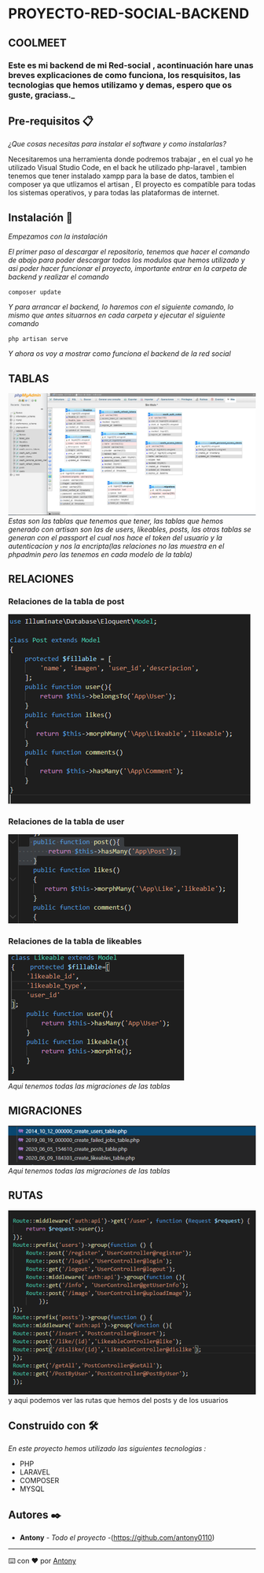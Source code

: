 
# PROYECTO-RED-SOCIAL-BACKEND
## COOLMEET
### Este es mi backend de mi  Red-social , acontinuación hare unas breves explicaciones de como funciona, los resquisitos, las tecnologias que hemos utilizamo y demas, espero que os guste, graciass._

## Pre-requisitos 📋

_¿Que cosas necesitas para instalar el software y como instalarlas?_

Necesitaremos una herramienta donde podremos trabajar , en el cual yo he utilizado Visual Studio Code, en el back he utilizado php-laravel , tambien tenemos que tener instalado xampp para la base de datos, tambien el composer ya que utlizamos el artisan ,  El proyecto es compatible para todas los sistemas operativos, y para todas las plataformas de internet.

## Instalación 🔧


_Empezamos con la instalación_

_El primer paso al descargar el repositorio, tenemos que hacer el comando de abajo para poder descargar todos los modulos que hemos utilizado y asi poder hacer funcionar el proyecto, importante entrar en la carpeta de backend y realizar el comando_

  

```
composer update
```

  

_Y para arrancar el backend, lo haremos con el siguiente comando, lo mismo que antes situarnos en cada carpeta y ejecutar el siguiente comando_

```
php artisan serve
```
_Y ahora os voy a mostrar como funciona el backend de la red social_

  

## TABLAS 
![](./FotosReadme/tablas.PNG)
 _Estas son las tablas que tenemos que tener, las tablas que hemos generado con artisan son las de users, likeables, posts, las otras tablas se generan con el passport el cual nos hace el token del usuario y la autenticacion y nos la encripta(las relaciones no las muestra en el phpadmin pero las tenemos en cada modelo de la tabla)_
 ## RELACIONES
 ### Relaciones de la tabla de post<br>
![](./FotosReadme/RelacionesPosts.png)<br>
 ### Relaciones de la tabla de user <br>
 ![](./FotosReadme/RelacionesUser.png)<br>
  ### Relaciones de la tabla de likeables <br>
![](./FotosReadme/RelacionesLikes.png)<br>
_Aqui tenemos todas las migraciones de las tablas_
## MIGRACIONES
![](./FotosReadme/migraciones.png)<br>
_Aqui tenemos todas las migraciones de las tablas_
## RUTAS
![](./FotosReadme/rutas.png)<br>
y aqui podemos ver las rutas que hemos del posts y de los usuarios 

## Construido con 🛠️

_En este proyecto hemos utilizado las siguientes tecnologias :_

  

*  PHP  
*  LARAVEL
*  COMPOSER
*  MYSQL



  

## Autores ✒️

  


*  **Antony** - *Todo el proyecto* -(https://github.com/antony0110)


---

⌨️ con ❤️ por [Antony](https://github.com/antony0110)
